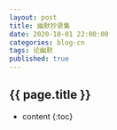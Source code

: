 ```yaml
---
layout: post
title: 幽默抄录集
date: 2020-10-01 22:00:00
categories: blog-cn
tags: 论幽默
published: true
--- 
```


<h2>{{ page.title }}</h2>

* content
{:toc}
